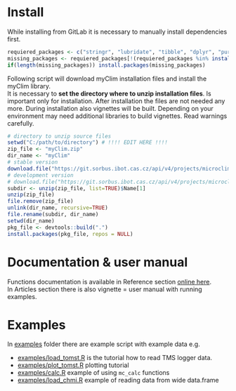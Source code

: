 # Install

While installing from GitLab it is necessary to manually install dependencies first. 
```R
requiered_packages <- c("stringr", "lubridate", "tibble", "dplyr", "purrr", "ggplot2", "ggforce", "viridis", "runner", "rmarkdown", "knitr", "kableExtra")
missing_packages <- requiered_packages[!(requiered_packages %in% installed.packages()[,"Package"])]
if(length(missing_packages)) install.packages(missing_packages)
```

Following script will download myClim installation files and install the myClim library.  
It is necessary to **set the directory where to unzip installation files**. Is important only for installation. After installation the files are not needed any more. During installation also vignettes will be built. Depending on your environment may need additional libraries to build vignettes. Read warnings carefully.  

```R
# directory to unzip source files
setwd("C:/path/to/directory") # !!!! EDIT HERE !!!!
zip_file <- "myClim.zip"
dir_name <- "myClim"
# stable version
download.file("https://git.sorbus.ibot.cas.cz/api/v4/projects/microclimate_r%2Fmicroclim/repository/archive.zip?ref=stable&private_token=2fmZB-Qg-fbiVvzz2-Lh", destfile=zip_file, mode="wb")
# development version
# download.file("https://git.sorbus.ibot.cas.cz/api/v4/projects/microclimate_r%2Fmicroclim/repository/archive.zip?ref=main&private_token=2fmZB-Qg-fbiVvzz2-Lh", destfile=zip_file, mode="wb")
subdir <- unzip(zip_file, list=TRUE)$Name[1]
unzip(zip_file)
file.remove(zip_file)
unlink(dir_name, recursive=TRUE)
file.rename(subdir, dir_name)
setwd(dir_name)
pkg_file <- devtools::build(".")
install.packages(pkg_file, repos = NULL)
```
# Documentation & user manual
Functions documentation is available in Reference section [online here](http://labgis.ibot.cas.cz/myclim/index.html).   
In Articles section there is also vignette = user manual with running examples. 

# Examples
In [examples](https://git.sorbus.ibot.cas.cz/microclimate_r/microclim/-/tree/main/examples) folder there are example script with example data e.g. 

* [examples/load_tomst.R](examples/load_tomst.R) is the tutorial how to read TMS logger data. 
* [examples/plot_tomst.R](examples/plot_tomst.R) plotting tutorial
* [examples/calc.R](examples/calc.R) example of using `mc_calc` functions
* [examples/load_chmi.R](examples/load_chmi.R) example of reading data from wide data.frame

